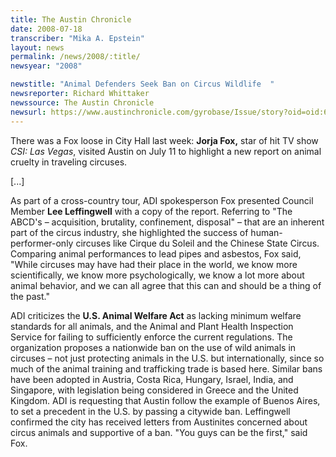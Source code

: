 ```yaml
---
title: The Austin Chronicle
date: 2008-07-18
transcriber: "Mika A. Epstein"
layout: news
permalink: /news/2008/:title/
newsyear: "2008"

newstitle: "Animal Defenders Seek Ban on Circus Wildlife  "
newsreporter: Richard Whittaker
newssource: The Austin Chronicle
newsurl: https://www.austinchronicle.com/gyrobase/Issue/story?oid=oid:645923
---
```


There was a Fox loose in City Hall last week: **Jorja Fox,** star of hit TV show *CSI: Las Vegas*, visited Austin on July 11 to highlight a new report on animal cruelty in traveling circuses.

[...]

As part of a cross-country tour, ADI spokesperson Fox presented Council Member **Lee Leffingwell** with a copy of the report. Referring to "The ABCD's &ndash; acquisition, brutality, confinement, disposal" &ndash; that are an inherent part of the circus industry, she highlighted the success of human-performer-only circuses like Cirque du Soleil and the Chinese State Circus. Comparing animal performances to lead pipes and asbestos, Fox said, "While circuses may have had their place in the world, we know more scientifically, we know more psychologically, we know a lot more about animal behavior, and we can all agree that this can and should be a thing of the past."

ADI criticizes the **U.S. Animal Welfare Act** as lacking minimum welfare standards for all animals, and the Animal and Plant Health Inspection Service for failing to sufficiently enforce the current regulations. The organization proposes a nationwide ban on the use of wild animals in circuses &ndash; not just protecting animals in the U.S. but internationally, since so much of the animal training and trafficking trade is based here. Similar bans have been adopted in Austria, Costa Rica, Hungary, Israel, India, and Singapore, with legislation being considered in Greece and the United Kingdom. ADI is requesting that Austin follow the example of Buenos Aires, to set a precedent in the U.S. by passing a citywide ban. Leffingwell confirmed the city has received letters from Austinites concerned about circus animals and supportive of a ban. "You guys can be the first," said Fox.

